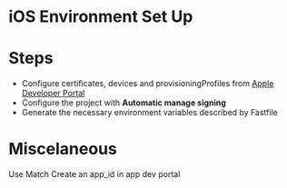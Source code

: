 # iOS Environment Set Up

# Steps

* Configure certificates, devices and provisioningProfiles from [Apple Developer Portal](https://developer.apple.com)
* Configure the project with __Automatic manage signing__
* Generate the necessary environment variables described by Fastfile

# Miscelaneous

Use Match
Create an app_id in app dev portal

